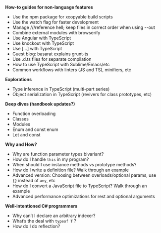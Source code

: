 **How-to guides for non-language features**

* Use the npm package for xcopyable build scripts
* Use the watch flag for faster development
* Manage ///reference hell; keep files in correct order when using --out
* Combine external modules with browserify
* Use Angular with TypeScript
* Use knockout with TypeScript
* Use […] with TypeScript
* Guest blog: basarat explains grunt-ts
* Use .d.ts files for separate compilation
* How to use TypeScript with Sublime/Emacs/etc
* Common workflows with linters (JS and TS), minifiers, etc

**Explorations**

* Type inference in TypeScript (multi-part series)
* Object serialization in TypeScript (revivers for class prototypes, etc)

**Deep dives (handbook updates?)**

* Function overloading
* Classes
* Modules
* Enum and const enum
* Let and const

**Why and How?**

* Why are function parameter types bivariant?
* How do I handle `this` in my program?
* When should I use instance methods vs prototype methods?
* How do I write a definition file? Walk through an example
* Advanced version: Choosing between overloads/optional params, use `{}` instead of `any`, etc
* How do I convert a JavaScript file to TypeScript? Walk through an example
* Advanced performance optimizations for rest and optional arguments

**Well-intentioned C# programmers**

* Why can’t I declare an arbitrary indexer?
* What’s the deal with `typeof T` ?
* How do I do reflection?
